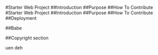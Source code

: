 #Starter Web Project ##Introduction ##Purpose ##How To Contribute
#Starter Web Project ##Introduction ##Purpose ##How To Contribute
##Deployment

##Babe

##Copyright section


uen deh
